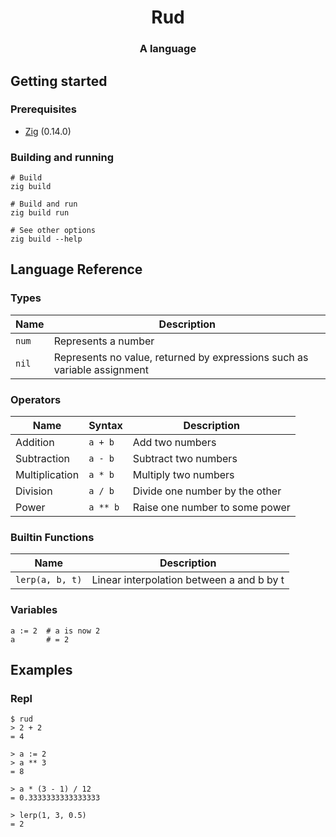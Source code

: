 <h1 align="center">Rud</h1>
<h3 align="center">A language</h3>

## Getting started
### Prerequisites
- [Zig](https://ziglang.org) (0.14.0)

### Building and running
```
# Build
zig build

# Build and run
zig build run

# See other options
zig build --help
```

## Language Reference
### Types
| Name  | Description                                                              |
|-------|--------------------------------------------------------------------------|
| `num` | Represents a number                                                      |
| `nil` | Represents no value, returned by expressions such as variable assignment |

### Operators
| Name           | Syntax   | Description                    |
|----------------|----------|--------------------------------|
| Addition       | `a + b`  | Add two numbers                |
| Subtraction    | `a - b`  | Subtract two numbers           |
| Multiplication | `a * b`  | Multiply two numbers           |
| Division       | `a / b`  | Divide one number by the other |
| Power          | `a ** b` | Raise one number to some power |

### Builtin Functions
| Name            | Description                               |
|-----------------|-------------------------------------------|
| `lerp(a, b, t)` | Linear interpolation between a and b by t |

### Variables
```
a := 2  # a is now 2
a       # = 2
```

## Examples
### Repl
```
$ rud
> 2 + 2
= 4

> a := 2
> a ** 3
= 8

> a * (3 - 1) / 12
= 0.3333333333333333

> lerp(1, 3, 0.5)
= 2
```
